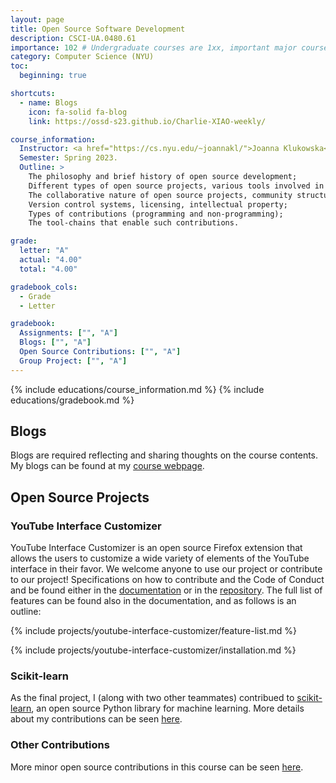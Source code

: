 ```yaml
---
layout: page
title: Open Source Software Development
description: CSCI-UA.0480.61
importance: 102 # Undergraduate courses are 1xx, important major courses 102
category: Computer Science (NYU)
toc:
  beginning: true

shortcuts:
  - name: Blogs
    icon: fa-solid fa-blog
    link: https://ossd-s23.github.io/Charlie-XIAO-weekly/

course_information:
  Instructor: <a href="https://cs.nyu.edu/~joannakl/">Joanna Klukowska</a>.
  Semester: Spring 2023.
  Outline: >
    The philosophy and brief history of open source development;
    Different types of open source projects, various tools involved in open source development;
    The collaborative nature of open source projects, community structure;
    Version control systems, licensing, intellectual property;
    Types of contributions (programming and non-programming);
    The tool-chains that enable such contributions.

grade:
  letter: "A"
  actual: "4.00"
  total: "4.00"

gradebook_cols:
  - Grade
  - Letter

gradebook:
  Assignments: ["", "A"]
  Blogs: ["", "A"]
  Open Source Contributions: ["", "A"]
  Group Project: ["", "A"]
---
```


{% include educations/course_information.md %}
{% include educations/gradebook.md %}

## Blogs

Blogs are required reflecting and sharing thoughts on the course contents. My blogs can be found at my [course webpage](https://ossd-s23.github.io/Charlie-XIAO-weekly/).

## Open Source Projects

### YouTube Interface Customizer

YouTube Interface Customizer is an open source Firefox extension that allows the users to customize a wide variety of elements of the YouTube interface in their favor. We welcome anyone to use our project or contribute to our project! Specifications on how to contribute and the Code of Conduct and be found either in the [documentation](/projects/youtube-interface-customizer/) or in the [repository](https://github.com/ossd-s23/YouTube-Customizer). The full list of features can be found also in the documentation, and as follows is an outline:

{% include projects/youtube-interface-customizer/feature-list.md %}

{% include projects/youtube-interface-customizer/installation.md %}

### Scikit-learn

As the final project, I (along with two other teammates) contribued to [scikit-learn](https://github.com/scikit-learn/scikit-learn), an open source Python library for machine learning. More details about my contributions can be seen [here](/projects/ossd-sklearn/).

### Other Contributions

More minor open source contributions in this course can be seen [here](https://ossd-s23.github.io/Charlie-XIAO-weekly/contributions/).
